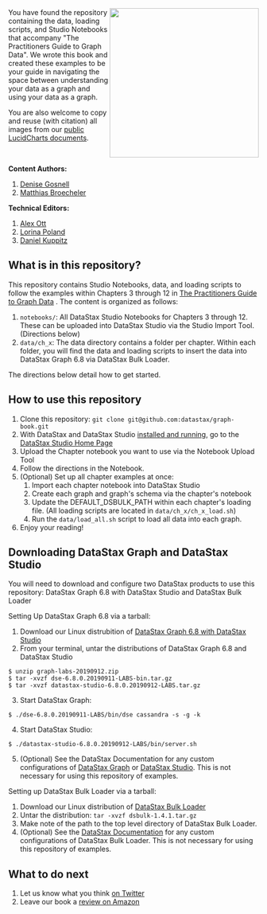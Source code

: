 <a href="https://g.co/kgs/pSo6dK" target="_blank"> 
  <img src="https://raw.githubusercontent.com/datastax/graph-book/master/notebooks/images/logos/book-cover.jpg" width="300" ALIGN="RIGHT"/>
</a>
You have found the repository containing the data, loading scripts, and Studio Notebooks that accompany "The Practitioners Guide to Graph Data". We wrote this book and created these examples to be your guide in navigating the space between understanding your data as a graph and using your data as a graph. 

You are also welcome to copy and reuse (with citation) all images from our [public LucidCharts documents](https://www.lucidchart.com/invitations/accept/ac590bc4-1407-422b-9843-bda83e0d0b6c).

&nbsp;

**Content Authors:** 
1. [Denise Gosnell](https://twitter.com/DeniseKGosnell)  
2. [Matthias Broecheler](https://twitter.com/MBroecheler)

**Technical Editors:**
1. [Alex Ott](https://github.com/alexott)
2. [Lorina Poland](https://github.com/polandll)
3. [Daniel Kuppitz](https://github.com/dkuppitz)


## What is in this repository?
This repository contains Studio Notebooks, data, and loading scripts to follow the examples within Chapters 3 through 12 in [The Practitioners Guide to Graph Data](https://g.co/kgs/pSo6dK) . The content is organized as follows:
1. `notebooks/`: All DataStax Studio Notebooks for Chapters 3 through 12. These can be uploaded into DataStax Studio via the Studio Import Tool. (Directions below)
2. `data/ch_x`: The data directory contains a folder per chapter. Within each folder, you will find the data and loading scripts to insert the data into DataStax Graph 6.8 via DataStax Bulk Loader.

The directions below detail how to get started.

## How to use this repository
1. Clone this repository: `git clone git@github.com:datastax/graph-book.git`
2. With DataStax and DataStax Studio [installed and running](#downloading-datastax-graph-and-datastax-studio), go to the [DataStax Studio Home Page](http://localhost:9091/)
3. Upload the Chapter notebook you want to use via the Notebook Upload Tool
4. Follow the directions in the Notebook.
5. (Optional) Set up all chapter examples at once:
    1. Import each chapter notebook into DataStax Studio
    2. Create each graph and graph's schema via the chapter's notebook
    3. Update the DEFAULT_DSBULK_PATH within each chapter's loading file. (All loading scripts are located in `data/ch_x/ch_x_load.sh`)
    4. Run the `data/load_all.sh` script to load all data into each graph.
6. Enjoy your reading!

## Downloading DataStax Graph and DataStax Studio

You will need to download and configure two DataStax products to use this repository: DataStax Graph 6.8 with DataStax Studio and DataStax Bulk Loader

Setting Up DataStax Graph 6.8 via a tarball:
1. Download our Linux distrubition of [DataStax Graph 6.8 with DataStax Studio](https://downloads.datastax.com/#labs)
2. From your terminal, untar the distributions of DataStax Graph 6.8 and DataStax Studio
```
$ unzip graph-labs-20190912.zip 
$ tar -xvzf dse-6.8.0.20190911-LABS-bin.tar.gz
$ tar -xvzf datastax-studio-6.8.0.20190912-LABS.tar.gz
```
3. Start DataStax Graph:
```
$ ./dse-6.8.0.20190911-LABS/bin/dse cassandra -s -g -k
```
4. Start DataStax Studio:
```
$ ./datastax-studio-6.8.0.20190912-LABS/bin/server.sh
```
5. (Optional) See the DataStax Documentation for any custom configurations of [DataStax Graph](https://docs.datastax.com/en/dse/6.0/dse-dev/datastax_enterprise/graph/graphTOC.html) or [DataStax Studio](https://docs.datastax.com/en/studio/6.0/index.html). This is not necessary for using this repository of examples.

Setting up DataStax Bulk Loader via a tarball:
1. Download our Linux distribution of [DataStax Bulk Loader](https://downloads.datastax.com/#bulk-loader)
2. Untar the distribution:
```tar -xvzf dsbulk-1.4.1.tar.gz```
3. Make note of the path to the top level directory of DataStax Bulk Loader.
4. (Optional) See the [DataStax Documentation](https://docs.datastax.com/en/dsbulk/doc/) for any custom configurations of DataStax Bulk Loader. This is not necessary for using this repository of examples.

## What to do next
1. Let us know what you think [on Twitter](https://twitter.com/Graph_Thinking)
2. Leave our book a [review on Amazon](https://www.amazon.com/Practitioners-Guide-Graph-Data/dp/1492044075)

